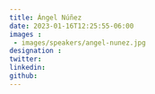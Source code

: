 ```yaml
---
title: Ángel Núñez
date: 2023-01-16T12:25:55-06:00
images : 
 - images/speakers/angel-nunez.jpg
designation : 
twitter: 
linkedin: 
github: 
---
```


